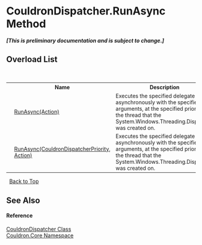 # CouldronDispatcher.RunAsync Method 
 _**\[This is preliminary documentation and is subject to change.\]**_


## Overload List
&nbsp;<table><tr><th></th><th>Name</th><th>Description</th></tr><tr><td>![Public method](media/pubmethod.gif "Public method")</td><td><a href="M_Couldron_Core_CouldronDispatcher_RunAsync_1">RunAsync(Action)</a></td><td>
Executes the specified delegate asynchronously with the specified arguments, at the specified priority, on the thread that the System.Windows.Threading.Dispatcher was created on.</td></tr><tr><td>![Public method](media/pubmethod.gif "Public method")</td><td><a href="M_Couldron_Core_CouldronDispatcher_RunAsync">RunAsync(CouldronDispatcherPriority, Action)</a></td><td>
Executes the specified delegate asynchronously with the specified arguments, at the specified priority, on the thread that the System.Windows.Threading.Dispatcher was created on.</td></tr></table>&nbsp;
<a href="#couldrondispatcher.runasync-method">Back to Top</a>

## See Also


#### Reference
<a href="T_Couldron_Core_CouldronDispatcher">CouldronDispatcher Class</a><br /><a href="N_Couldron_Core">Couldron.Core Namespace</a><br />